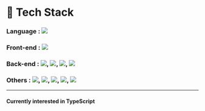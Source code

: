 # 📌 Tech Stack
### Language : <img src="https://img.shields.io/badge/JavaScript-F7DF1E?style=flat-square&logo=javascript&logoColor=black"/></a><br>
### Front-end : <img src="https://img.shields.io/badge/React-61DAFB?style=flat-square&logo=React&logoColor=black"/></a><!-- , <img src="https://img.shields.io/badge/Redux-593D88?style=flat-square&logo=redux&logoColor=white"/></a> --><br>
### Back-end : <img src="https://img.shields.io/badge/Node.js-339933?style=flat-square&logo=Node.js&logoColor=white"/></a>, <img src="https://img.shields.io/badge/Express-000000?style=flat-square&logo=Express&logoColor=white"/></a>, <img src="https://img.shields.io/badge/MySQL-4479A1?style=flat-square&logo=MySQL&logoColor=white"/></a>, <img src="https://img.shields.io/badge/Sequelize-2479BD?style=flat-square&logo=redux&logoColor=white"/></a><br>
### Others : <img src="https://img.shields.io/badge/Amazon AWS S3-DB5041?style=flat-square&logo=Amazon AWS&logoColor=white"/></a>, <img src="https://img.shields.io/badge/Amazon AWS EC2-EC8233?style=flat-square&logo=Amazon AWS&logoColor=white"/></a>, <img src="https://img.shields.io/badge/Amazon AWS RDS-528FC9?style=flat-square&logo=Amazon AWS&logoColor=white"/></a>, <img src="https://img.shields.io/badge/Amazon AWS CloudFront-ED8135?style=flat-square&logo=Amazon AWS&logoColor=white"/></a>, <img src="https://img.shields.io/badge/Amazon AWS Route 53-ED8135?style=flat-square&logo=Amazon AWS&logoColor=white"/></a><br>

----

#### Currently interested in TypeScript

<!--
**eensungkim/eensungkim** is a ✨ _special_ ✨ repository because its `README.md` (this file) appears on your GitHub profile.

Here are some ideas to get you started:

- 🔭 I’m currently working on ...
- 🌱 I’m currently learning ...
- 👯 I’m looking to collaborate on ...
- 🤔 I’m looking for help with ...
- 💬 Ask me about ...
- 📫 How to reach me: ...
- 😄 Pronouns: ...
- ⚡ Fun fact: ...
-->
